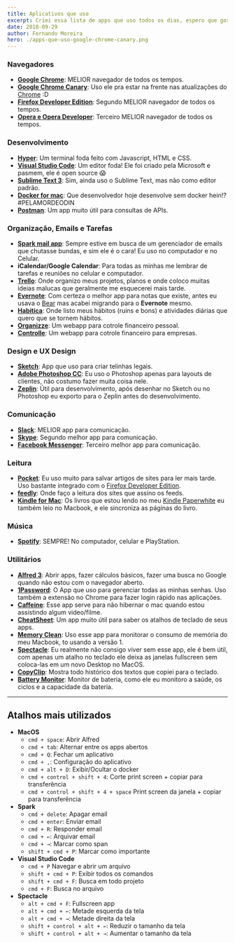 ```yaml
---
title: Aplicativos que uso
excerpt: Criei essa lista de apps que uso todos os dias, espero que gostem
date: 2018-09-29
author: Fernando Moreira
hero: ./apps-que-uso-google-chrome-canary.png
---
```


### Navegadores

- **[Google Chrome](https://www.google.com.br/chrome/browser/desktop/index.html)**: MELIOR navegador de todos os tempos.
- **[Google Chrome Canary](https://www.google.com.br/chrome/browser/canary.html)**: Uso ele pra estar na frente nas atualizações do [Chrome](https://www.google.com.br/chrome/browser/desktop/index.html) :D
- **[Firefox Developer Edition](https://www.mozilla.org/en-US/firefox/developer/)**: Segundo MELIOR navegador de todos os tempos.
- **[Opera e Opera Developer](https://www.opera.com/pt-br/computer/beta)**: Terceiro MELIOR navegador de todos os tempos.

### Desenvolvimento

- **[Hyper](https://hyper.is/)**: Um terminal foda feito com Javascript, HTML e CSS.
- **[Visual Studio Code](https://code.visualstudio.com/)**: Um editor foda! Ele foi criado pela Microsoft e pasmem, ele é open source 😱
- **[Sublime Text 3](https://www.sublimetext.com/3)**: Sim, ainda uso o Sublime Text, mas não como editor padrão.
- **[Docker for mac](https://docs.docker.com/docker-for-mac/)**: Que desenvolvedor hoje desenvolve sem docker hein!? #PELAMORDEODIN
- **[Postman](https://www.getpostman.com/)**: Um app muito útil para consultas de APIs.

### Organização, Emails e Tarefas

- **[Spark mail app](https://sparkmailapp.com/)**: Sempre estive em busca de um gerenciador de emails que chutasse bundas, e sim ele é o cara! Eu uso no computador e no Celular.
- **iCalendar/Google Calendar**: Para todas as minhas me lembrar de tarefas e reuniões no celular e computador.
- **[Trello](https://trello.com/)**: Onde organizo meus projetos, planos e onde coloco muitas ideias malucas que geralmente me esquecerei mais tarde.
- **[Evernote](http://evernote.com/)**: Com certeza o melhor app para notas que existe, antes eu usava o [Bear](http://www.bear-writer.com/) mas acabei migrando para o **Evernote** mesmo.
- **[Habitica](https://habitica.com/)**: Onde listo meus hábitos (ruins e bons) e atividades diárias que quero que se tornem hábitos.
- **[Organizze](http://organizze.com.br/)**: Um webapp para cotrole financeiro pessoal.
- **[Controlle](http://controlle.com/)**: Um webapp para cotrole financeiro para empresas.

### Design e UX Design

- **[Sketch](https://sketchapp.com/)**: App que uso para criar telinhas legais.
- **[Adobe Photoshop CC]()**: Eu uso o Photoshop apenas para layouts de clientes, não costumo fazer muita coisa nele.
- **[Zeplin](https://zeplin.io/)**: Útil para desenvolvimento, após desenhar no Sketch ou no Photoshop eu exporto para o Zeplin antes do desenvolvimento.

### Comunicação

- **[Slack](https://slack.com/)**: MELIOR app para comunicação.
- **[Skype](https://www.skype.com/pt-br/get-skype/)**: Segundo melhor app para comunicação.
- **[Facebook Messenger](https://www.messenger.com/)**: Terceiro melhor app para comunicação.

### Leitura

- **[Pocket](https://getpocket.com/)**: Eu uso muito para salvar artigos de sites para ler mais tarde. Uso bastante integrado com o [Firefox Developer Edition](https://www.mozilla.org/en-US/firefox/developer/).
- **[feedly](https://feedly.com/)**: Onde faço a leitura dos sites que assino os feeds.
- **[Kindle for Mac](https://itunes.apple.com/us/app/kindle/id405399194?mt=12)**: Os livros que estou lendo no meu [Kindle Paperwhite](https://www.amazon.com/dp/B00OQVZDJM) eu também leio no Macbook, e ele sincroniza as páginas do livro.

### Música

- **[Spotify](https://www.spotify.com/br/)**: SEMPRE! No computador, celular e PlayStation.

### Utilitários

- **[Alfred 3](https://www.alfredapp.com/)**: Abrir apps, fazer cálculos básicos, fazer uma busca no Google quando não estou com o navegador aberto.
- **[1Password](https://1password.com/)**: O App que uso para gerenciar todas as minhas senhas. Uso também a extensão no Chrome para fazer login rápido nas aplicações.
- **[Caffeine](http://lightheadsw.com/caffeine/)**: Esse app serve para não hibernar o mac quando estou assistindo algum video/filme.
- **[CheatSheet](https://www.cheatsheetapp.com/CheatSheet/)**: Um app muito útil para saber os atalhos de teclado de seus apps.
- **[Memory Clean](https://fiplab.com/apps/memory-clean-for-mac)**: Uso esse app para monitorar o consumo de memória do meu Macbook, to usando a versão 1.
- **[Spectacle](https://www.spectacleapp.com/)**: Eu realmente não consigo viver sem esse app, ele é bem útil, com apenas um atalho no teclado ele deixa as janelas fullscreen sem coloca-las em um novo Desktop no MacOS.
- **[CopyClip](https://itunes.apple.com/us/app/copyclip-clipboard-history/id595191960?mt=12)**: Mostra todo histórico dos textos que copiei para o teclado.
- **[Battery Monitor](https://itunes.apple.com/us/app/battery-monitor-health-info/id836505650?mt=12)**: Monitor de bateria, como ele eu monitoro a saúde, os ciclos e a capacidade da bateria.

---

## Atalhos mais utilizados

- **MacOS**
  - `cmd + space`: Abrir Alfred
  - `cmd + tab`: Alternar entre os apps abertos
  - `cmd + Q`: Fechar um aplicativo
  - `cmd + ,`: Configuração do aplicativo
  - `cmd + alt + D`: Exibir/Ocultar o docker
  - `cmd + control + shift + 4`: Corte print screen + copiar para transferência
  - `cmd + control + shift + 4 + space` Print screen da janela + copiar para transferência
- **Spark**
  - `cmd + delete`: Apagar email
  - `cmd + enter`: Enviar email
  - `cmd + R`: Responder email
  - `cmd + ←`: Arquivar email
  - `cmd + →`: Marcar como span
  - `shift + cmd + P`: Marcar como importante
- **Visual Studio Code**
  - `cmd + P` Navegar e abrir um arquivo
  - `shift + cmd + P`: Exibir todos os comandos
  - `shift + cmd + F`: Busca em todo projeto
  - `cmd + F`: Busca no arquivo
- **Spectacle**
  - `alt + cmd + F`: Fullscreen app
  - `alt + cmd + ←`: Metade esquerda da tela
  - `alt + cmd + →`: Metade direita da tela
  - `shift + control + alt + ←`: Reduzir o tamanho da tela
  - `shift + control + alt + →`: Aumentar o tamanho da tela
